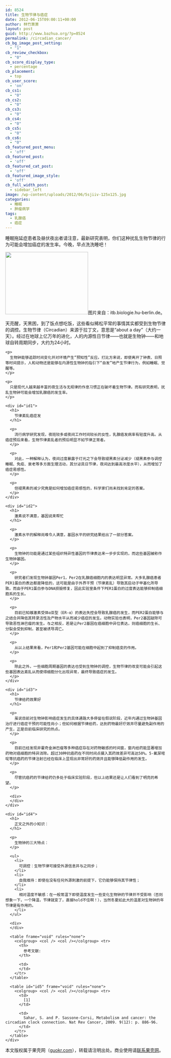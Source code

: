 ```yaml
---
id: 8524
title: 生物节律与癌症
date: 2012-06-15T09:00:11+00:00
author: 林竹萧萧
layout: post
guid: http://www.bazhua.org/?p=8524
permalink: /circadian_cancer/
cb_bg_image_post_setting:
  - "1"
cb_review_checkbox:
  - "0"
cb_score_display_type:
  - percentage
cb_placement:
  - top
cb_user_score:
  - 'on'
cb_cs1:
  - "0"
cb_cs2:
  - "0"
cb_cs3:
  - "0"
cb_cs4:
  - "0"
cb_cs5:
  - "0"
cb_cs6:
  - "0"
cb_featured_post_menu:
  - 'off'
cb_featured_post:
  - 'off'
cb_featured_cat_post:
  - 'off'
cb_featured_image_style:
  - 'off'
cb_full_width_post:
  - sidebar_left
image: /wp-content/uploads/2012/06/5sjiiv-125x125.jpg
categories:
  - 睡眠
  - 肿瘤病学
tags:
  - 乳腺癌
  - 癌症
---
```

<div>
  <p id="articleDescription">
    睡眠拖延症患者及昼伏夜出者请注意，最新研究表明，你们这种扰乱生物节律的行为可能会增加癌症的发生率。今晚，早点洗洗睡吧！
  </p>
</div>

<div id="articleContent">
  <div>
    <img id="sharePic" src="http://img1.guokr.com/gkimage/5s/ji/iv/5sjiiv.png" alt="" width="260" height="196" />图片来自：itb.biologie.hu-berlin.de。</p>
  </div>
  
  <div>
    <p>
      天亮醒，天黑困，到了饭点想吃饭，这些看似稀松平常的事情其实都受到生物节律的调控。生物节律（Circadian）来源于拉丁文，意思是“about a day”（大约一天）。经过在地球上亿万年的进化，人的内源性日节律——也就是生物钟——和地球自转周期同步，大约为24小时。
    </p>
    
    <p>
      生物钟能够追踪时间变化并对环境产生“预知性”反应。打比方来说，即使离开了钟表、日照等时间提示，人和动物还是能够在内源性生物钟的指引下“自发”地产生节律行为，例如睡眠、觉醒等。
    </p>
    
    <p>
      只是现代人越来越丰富的夜生活与无规律的作息习惯正在破坏着生物节律。而有研究表明，扰乱生物钟可能会增加乳腺癌的发生率。
    </p>
    
    <div id="id1">
      <h1>
        节律紊乱癌症发
      </h1>
      
      <p>
        流行病学研究发现，夜班较多或夜间工作时间较长的女性，乳腺癌发病率有轻度升高。从癌症预后来看，生物节律紊乱者的预后明显不如节律正常者。
      </p>
      
      <p>
        对此，一种解释认为，夜间过度暴露于灯光之下会导致褪黑素分泌减少（褪黑素参与调控睡眠、免疫、衰老等多方面生理活动，其分泌具日节律，夜间达到最高浓度水平），从而增加了癌症易感性。
      </p>
      
      <p>
        但褪黑素的减少究竟是如何增加癌症易感性的，科学家们尚未找到肯定的答案。
      </p>
    </div>
    
    <div id="id2">
      <h1>
        激素说不满意，基因说来帮忙
      </h1>
      
      <p>
        激素水平的解释尚难令人满意，基因水平的研究结果给出了一部分答案。
      </p>
      
      <p>
        生物钟的功能是通过某些组织特异性基因的节律表达来一步步实现的，而这些基因被称作生物钟基因。
      </p>
      
      <p>
        研究者们发现生物钟基因Per1，Per2在乳腺癌细胞内的表达明显异常。大多乳腺癌患者PER1蛋白的表达都是降低的，这可能是由于外界干预（节律紊乱）导致其启动子甲基化所导致。而由于PER1蛋白参与DNA损毁修复，因此实验室条件下PER1蛋白的过度表达能够抑制癌细胞系的生长。
      </p>
      
      <p>
        目前已知雌激素受体α亚型（ER-α）的表达失控会导致乳腺癌的发生，而PER2蛋白能够与之结合并降低其转录活性及产物水平从而减少癌症的发生。动物实验也表明，Per2基因敲除可导致恶性淋巴瘤的发生。与之相反，若是让Per2基因在癌细胞中异位表达，则癌细胞的生长、分裂会受到抑制，甚至被诱导凋亡。
      </p>
      
      <p>
        从以上结果来看，Per1和Per2基因可能在细胞中起到了抑制癌变的作用。
      </p>
      
      <p>
        除此之外，一些细胞周期基因的表达也受到生物钟的调控，生物节律的改变可能会引起这些基因表达紊乱从而使得细胞分化出现异常，最终导致癌症的发生。
      </p>
    </div>
    
    <div id="id3">
      <h1>
        节律给药效果好
      </h1>
      
      <p>
        虽说目前对生物钟影响癌症发生的具体通路大多停留在假说阶段，近年内通过生物钟基因治疗进行癌症干预的可能性尚小；但如何根据节律给药，达到药物最好疗效并尽量避免副作用的产生，正是目前临床研究的热点。
      </p>
      
      <p>
        目前已经发现非霍奇金淋巴瘤等多种癌症存在对药物敏感的时间窗，窗内给药能显著增加药物对癌细胞的特异消除。超过30种抗癌药在不同时间点摄入其药效差异可高达50%。5-氟尿嘧啶等抗癌药的节律注射已经在临床上显现出非常好的药效并且能够降低副作用的发生。
      </p>
      
      <p>
        尽管抗癌药的节律给药仍多处于临床实验阶段，但以上结果还是让人们看到了明亮的希望。
      </p>
      
      <div>
      </div>
    </div>
    
    <div id="id4">
      <h1>
        正文之外的小知识：
      </h1>
      
      <p>
        生物钟的三大特点：
      </p>
      
      <ul>
        <li>
          可调控：生物节律可接受外源信息并与之同步；
        </li>
        <li>
          自我维持：即使在没有任何外源刺激的前提下，它仍能够保持其节律性；
        </li>
        <li>
          相对温度不敏感：在一般常温下即使温度发生一些变化生物钟的节律并不受影响（否则想象一下，一个降温，节律就变了，直接hold不住啊！），当然冬夏如此大的温差对生物钟的年节律是有作用的。
        </li>
      </ul>
      
      <div>
      </div>
      
      <table frame="void" rules="none">
        <colgroup> <col /> <col /></colgroup> <tr>
          <th>
            参考文献:
          </th>
          
          <td>
          </td>
        </tr>
      </table>
      
      <table id="id5" frame="void" rules="none">
        <colgroup> <col /> <col /></colgroup> <tr>
          <td>
            [1]
          </td>
          
          <td>
            Sahar, S. and P. Sassone-Corsi, Metabolism and cancer: the circadian clock connection. Nat Rev Cancer, 2009. 9(12): p. 886-96.
          </td>
        </tr>
      </table>
    </div>
  </div>
</div>

<div>
  <p>
    本文版权属于果壳网（<a title="果壳网" href="http://www.guokr.com/">guokr.com</a>），转载请注明出处。商业使用请<a title="联系果壳" href="http://www.guokr.com/contact" target="_blank">联系果壳网</a>。
  </p>
</div>
